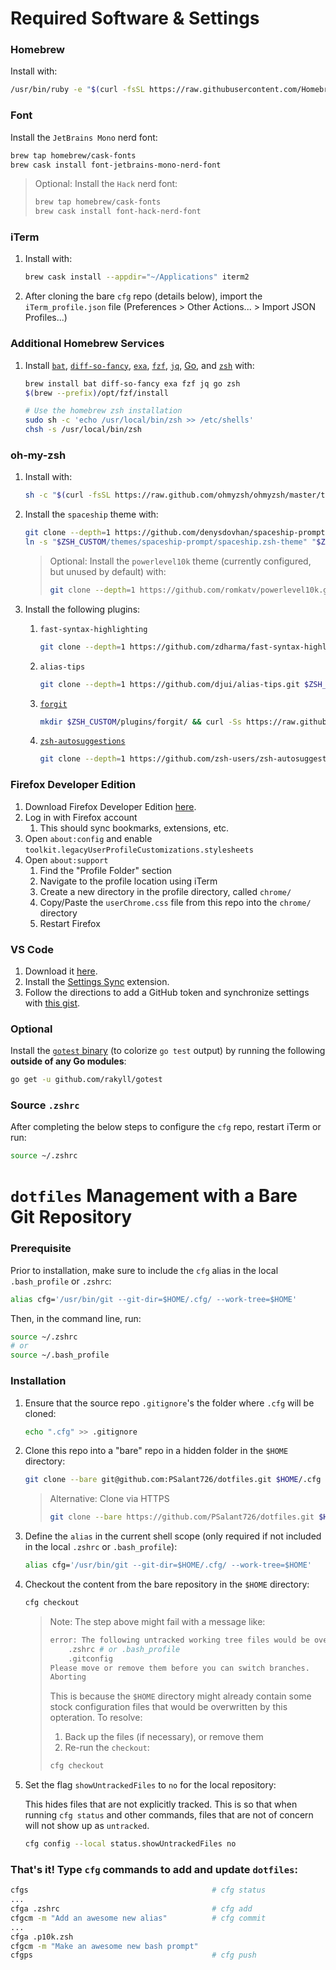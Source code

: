 # Required Software & Settings

### Homebrew
Install with:

```sh
/usr/bin/ruby -e "$(curl -fsSL https://raw.githubusercontent.com/Homebrew/install/master/install)"
```

### Font

Install the `JetBrains Mono` nerd font:

```sh
brew tap homebrew/cask-fonts
brew cask install font-jetbrains-mono-nerd-font
```

> Optional: Install the `Hack` nerd font:
>
> ```sh
> brew tap homebrew/cask-fonts
> brew cask install font-hack-nerd-font
> ```

### iTerm

1. Install with:

    ```sh
    brew cask install --appdir="~/Applications" iterm2
    ```

1. After cloning the bare `cfg` repo (details below), import the `iTerm_profile.json` file (Preferences > Other Actions... > Import JSON Profiles...)

### Additional Homebrew Services

1. Install [`bat`](https://github.com/sharkdp/bat), [`diff-so-fancy`](https://github.com/so-fancy/diff-so-fancy), [`exa`](https://the.exa.website/), [`fzf`](https://github.com/junegunn/fzf), [`jq`](https://stedolan.github.io/jq/), [Go](https://golang.org/), and [`zsh`](https://www.zsh.org/) with:

    ```sh
    brew install bat diff-so-fancy exa fzf jq go zsh
    $(brew --prefix)/opt/fzf/install

    # Use the homebrew zsh installation
    sudo sh -c 'echo /usr/local/bin/zsh >> /etc/shells'
    chsh -s /usr/local/bin/zsh
    ```

### oh-my-zsh

1. Install with:

    ```sh
    sh -c "$(curl -fsSL https://raw.github.com/ohmyzsh/ohmyzsh/master/tools/install.sh)"
    ```

1. Install the `spaceship` theme with:

    ```sh
    git clone --depth=1 https://github.com/denysdovhan/spaceship-prompt.git $ZSH_CUSTOM/themes/spaceship-prompt
    ln -s "$ZSH_CUSTOM/themes/spaceship-prompt/spaceship.zsh-theme" "$ZSH_CUSTOM/themes/spaceship.zsh-theme"
    ```

    > Optional: Install the `powerlevel10k` theme (currently configured, but unused by default) with:
    >
    > ```sh
    > git clone --depth=1 https://github.com/romkatv/powerlevel10k.git $ZSH_CUSTOM/themes/powerlevel10k
    > ```

1. Install the following plugins:
    1. `fast-syntax-highlighting`

        ```sh
        git clone --depth=1 https://github.com/zdharma/fast-syntax-highlighting.git $ZSH_CUSTOM/plugins/fast-syntax-highlighting
        ```

    1. `alias-tips`

        ```sh
        git clone --depth=1 https://github.com/djui/alias-tips.git $ZSH_CUSTOM/plugins/fast-syntax-highlighting
        ```

    1. [`forgit`](https://github.com/wfxr/forgit)

        ```sh
        mkdir $ZSH_CUSTOM/plugins/forgit/ && curl -Ss https://raw.githubusercontent.com/wfxr/forgit/master/forgit.plugin.zsh -o $ZSH_CUSTOM/plugins/forgit/forgit.plugin.zsh
        ```

    1. [`zsh-autosuggestions`](https://github.com/zsh-users/zsh-autosuggestions)

        ```sh
        git clone --depth=1 https://github.com/zsh-users/zsh-autosuggestions $ZSH_CUSTOM/plugins/zsh-autosuggestions
        ```

### Firefox Developer Edition

1. Download Firefox Developer Edition [here](https://www.mozilla.org/en-US/firefox/developer/).
1. Log in with Firefox account
    1. This should sync bookmarks, extensions, etc.
1. Open `about:config` and enable `toolkit.legacyUserProfileCustomizations.stylesheets`
1. Open `about:support`
    1. Find the "Profile Folder" section
    1. Navigate to the profile location using iTerm
    1. Create a new directory in the profile directory, called `chrome/`
    1. Copy/Paste the `userChrome.css` file from this repo into the `chrome/` directory
    1. Restart Firefox

### VS Code

1. Download it [here](https://code.visualstudio.com/).
1. Install the [Settings Sync](https://github.com/shanalikhan/code-settings-sync) extension.
1. Follow the directions to add a GitHub token and synchronize settings with [this gist](https://gist.github.com/PSalant726/a179279267788effc1c4477cc069d04c).

### Optional

Install the [`gotest` binary](https://github.com/rakyll/gotest) (to colorize `go test` output) by running the following **outside of any Go modules**:

```sh
go get -u github.com/rakyll/gotest
```

### Source `.zshrc`

After completing the below steps to configure the `cfg` repo, restart iTerm or run:

```sh
source ~/.zshrc
```

# `dotfiles` Management with a Bare Git Repository

### Prerequisite

Prior to installation, make sure to include the `cfg` alias in the local `.bash_profile` or `.zshrc`:

```sh
alias cfg='/usr/bin/git --git-dir=$HOME/.cfg/ --work-tree=$HOME'
```

Then, in the command line, run:

```sh
source ~/.zshrc
# or
source ~/.bash_profile
```

### Installation

1. Ensure that the source repo `.gitignore`'s the folder where `.cfg` will be cloned:

    ```sh
    echo ".cfg" >> .gitignore
    ```

1. Clone this repo into a "bare" repo in a hidden folder in the `$HOME` directory:

    ```sh
    git clone --bare git@github.com:PSalant726/dotfiles.git $HOME/.cfg
    ```
    > Alternative: Clone via HTTPS
    > ```sh
    > git clone --bare https://github.com/PSalant726/dotfiles.git $HOME/.cfg
    > ```

1. Define the `alias` in the current shell scope (only required if not included in the local `.zshrc` or `.bash_profile`):

    ```sh
    alias cfg='/usr/bin/git --git-dir=$HOME/.cfg/ --work-tree=$HOME'
    ```

1. Checkout the content from the bare repository in the `$HOME` directory:

    ```sh
    cfg checkout
    ```
    > Note: The step above might fail with a message like:
    > ```sh
    > error: The following untracked working tree files would be overwritten by checkout:
    >     .zshrc # or .bash_profile
    >     .gitconfig
    > Please move or remove them before you can switch branches.
    > Aborting
    > ```
    > This is because the `$HOME` directory might already contain some stock configuration files that would be overwritten by this opteration. To resolve:
    >   1. Back up the files (if necessary), or remove them
    >   2. Re-run the `checkout`:
    > ```sh
    > cfg checkout
    > ```

1. Set the flag `showUntrackedFiles` to `no` for the local repository:

    This hides files that are not explicitly tracked. This is so that when running `cfg status` and other commands, files that are not of concern will not show up as `untracked`.

    ```sh
    cfg config --local status.showUntrackedFiles no
    ```

### That's it! Type `cfg` commands to add and update `dotfiles`:

```sh
cfgs                                         # cfg status
...
cfga .zshrc                                  # cfg add
cfgcm -m "Add an awesome new alias"          # cfg commit
...
cfga .p10k.zsh
cfgcm -m "Make an awesome new bash prompt"
cfgps                                        # cfg push
```
